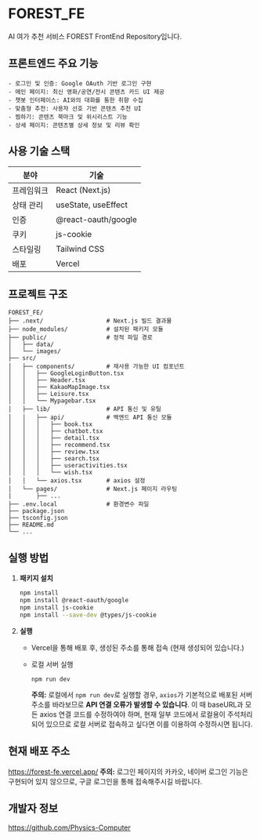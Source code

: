 # FOREST_FE
AI 여가 추천 서비스 FOREST FrontEnd Repository입니다.




## 프론트엔드 주요 기능
```
- 로그인 및 인증: Google OAuth 기반 로그인 구현
- 메인 페이지: 최신 영화/공연/전시 콘텐츠 카드 UI 제공
- 챗봇 인터페이스: AI와의 대화를 통한 취향 수집
- 맞춤형 추천: 사용자 선호 기반 콘텐츠 추천 UI
- 찜하기: 콘텐츠 북마크 및 위시리스트 기능
- 상세 페이지: 콘텐츠별 상세 정보 및 리뷰 확인
```


## 사용 기술 스택
| 분야       | 기술                              |
|------------|-----------------------------------|
| 프레임워크 | React (Next.js)                   |
| 상태 관리  | useState, useEffect               |
| 인증       | @react-oauth/google               |
| 쿠키       | js-cookie                         |
| 스타일링   | Tailwind CSS                      |
| 배포       | Vercel                            |



## 프로젝트 구조
```
FOREST_FE/
├── .next/                  # Next.js 빌드 결과물
├── node_modules/           # 설치된 패키지 모듈
├── public/                 # 정적 파일 경로
│   ├── data/
│   └── images/
├── src/
│   ├── components/         # 재사용 가능한 UI 컴포넌트
│   │   ├── GoogleLoginButton.tsx
│   │   ├── Header.tsx
│   │   ├── KakaoMapImage.tsx
│   │   ├── Leisure.tsx
│   │   └── Mypagebar.tsx
│   ├── lib/                # API 통신 및 유틸
│   │   ├── api/            # 백엔드 API 통신 모듈
│   │   │   ├── book.tsx
│   │   │   ├── chatbot.tsx
│   │   │   ├── detail.tsx
│   │   │   ├── recommend.tsx
│   │   │   ├── review.tsx
│   │   │   ├── search.tsx
│   │   │   ├── useractivities.tsx
│   │   │   └── wish.tsx
│   │   └── axios.tsx       # axios 설정
│   └── pages/              # Next.js 페이지 라우팅
|       ├── ...
├── .env.local              # 환경변수 파일
├── package.json
├── tsconfig.json
├── README.md 
└── ...
```


## 실행 방법
1. **패키지 설치**  
   ```bash
   npm install  
   npm install @react-oauth/google  
   npm install js-cookie  
   npm install --save-dev @types/js-cookie  

2. **실행**
   - Vercel을 통해 배포 후, 생성된 주소를 통해 접속 (현재 생성되어 있습니다.)

   - 로컬 서버 실행
      ```
      npm run dev
      ```
      **주의:** 로컬에서 `npm run dev`로 실행할 경우, `axios`가 기본적으로 배포된 서버 주소를 바라보므로 **API 연결 오류가 발생할 수 있습니다**.
     이 때 baseURL과 모든 axios 연결 코드를 수정하여야 하며, 현재 일부 코드에서 로컬용이 주석처리 되어 있으므로 로컬 서버로 접속하고 싶다면 이를 이용하여 수정하시면 됩니다. 



## 현재 배포 주소
https://forest-fe.vercel.app/
**주의:** 로그인 페이지의 카카오, 네이버 로그인 기능은 구현되어 있지 않으므로, 구글 로그인을 통해 접속해주시길 바랍니다. 


## 개발자 정보
https://github.com/Physics-Computer
